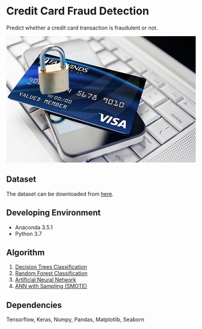 # Credit Card Fraud Detection
Predict whether a credit card transaction is fraudulent or not.

![](Machine-Learning-fraud-detection-1.jpg)

## Dataset
The dataset can be downloaded from [here](https://drive.google.com/open?id=1HtmJjUU1S2X9Or8aPCCK9O5EefRna3cq).

## Developing Environment
* Anaconda 3.5.1
* Python 3.7

## Algorithm
1. [Decision Trees Classification](Decision-trees.ipynb)
2. [Random Forest Classification](Random-Forest.ipynb)
3. [Artificial Neural Network](Deep-Learning.ipynb)
4. [ANN with Sampling (SMOTE)](Deep-Learning-+-Sampling.ipynb)
## Dependencies
Tensorflow, Keras, Numpy, Pandas, Matplotlib, Seaborn
